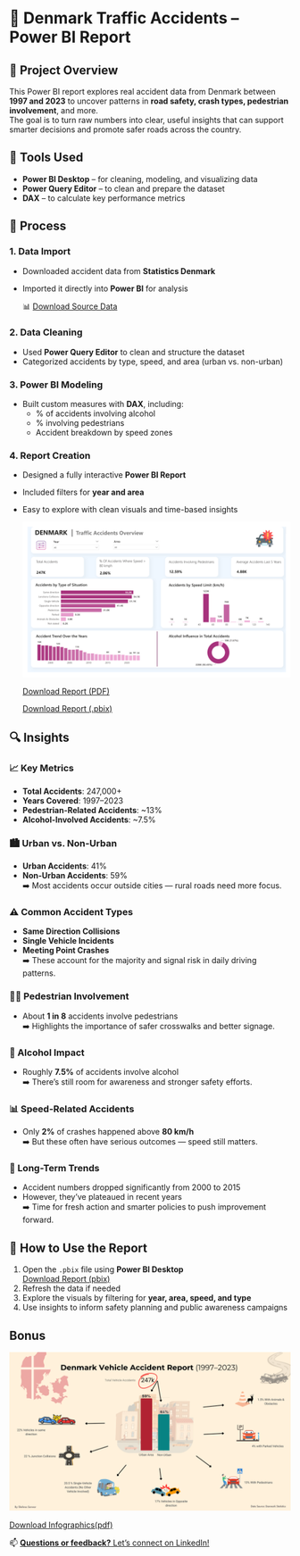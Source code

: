 # 🚗 Denmark Traffic Accidents – Power BI Report

## 📌 Project Overview

This Power BI report explores real accident data from Denmark between **1997 and 2023** to uncover patterns in **road safety, crash types, pedestrian involvement**, and more.  
The goal is to turn raw numbers into clear, useful insights that can support smarter decisions and promote safer roads across the country.


## 🧰 Tools Used

- **Power BI Desktop** – for cleaning, modeling, and visualizing data  
- **Power Query Editor** – to clean and prepare the dataset  
- **DAX** – to calculate key performance metrics  


## 🔄 Process

### 1. Data Import  
- Downloaded accident data from **Statistics Denmark**  
- Imported it directly into **Power BI** for analysis

  📊 [Download Source Data](Data/Accidents_DK.xlsx)

### 2. Data Cleaning  
- Used **Power Query Editor** to clean and structure the dataset  
- Categorized accidents by type, speed, and area (urban vs. non-urban)

### 3. Power BI Modeling  
- Built custom measures with **DAX**, including:
  - % of accidents involving alcohol  
  - % involving pedestrians  
  - Accident breakdown by speed zones

### 4. Report Creation  
- Designed a fully interactive **Power BI Report**  
- Included filters for **year and area**  
- Easy to explore with clean visuals and time-based insights

  ![Report Preview](Report/Accidents-1.png)

  [Download Report (PDF)](Report/Accidents.pdf)

  [Download Report (.pbix)](Power_BI_Report/Accidents.pbix)


## 🔍 Insights

### 📈 Key Metrics  
- **Total Accidents**: 247,000+  
- **Years Covered**: 1997–2023  
- **Pedestrian-Related Accidents**: ~13%  
- **Alcohol-Involved Accidents**: ~7.5%


### 🏙️ Urban vs. Non-Urban  
- **Urban Accidents**: 41%  
- **Non-Urban Accidents**: 59%  
➡️ Most accidents occur outside cities — rural roads need more focus.


### ⚠️ Common Accident Types  
- **Same Direction Collisions**  
- **Single Vehicle Incidents**  
- **Meeting Point Crashes**  
➡️ These account for the majority and signal risk in daily driving patterns.


### 🚶‍♂️ Pedestrian Involvement  
- About **1 in 8** accidents involve pedestrians  
➡️ Highlights the importance of safer crosswalks and better signage.


### 🍷 Alcohol Impact  
- Roughly **7.5%** of accidents involve alcohol  
➡️ There’s still room for awareness and stronger safety efforts.


### 📊 Speed-Related Accidents  
- Only **2%** of crashes happened above **80 km/h**  
➡️ But these often have serious outcomes — speed still matters.


### 📅 Long-Term Trends  
- Accident numbers dropped significantly from 2000 to 2015  
- However, they’ve plateaued in recent years  
➡️ Time for fresh action and smarter policies to push improvement forward.


## 🚀 How to Use the Report

1. Open the `.pbix` file using **Power BI Desktop**  
   [Download Report (pbix)](Power_BI_Report/Accidents.pbix)  
2. Refresh the data if needed  
3. Explore the visuals by filtering for **year, area, speed, and type**  
4. Use insights to inform safety planning and public awareness campaigns  

## Bonus
![Report Preview](Infographics/Infographics.png)

[Download Infographics(pdf)](Infographics/Infographics.pdf)

📫 [**Questions or feedback?** Let’s connect on LinkedIn!](https://www.linkedin.com/in/shehrozsarwar)
